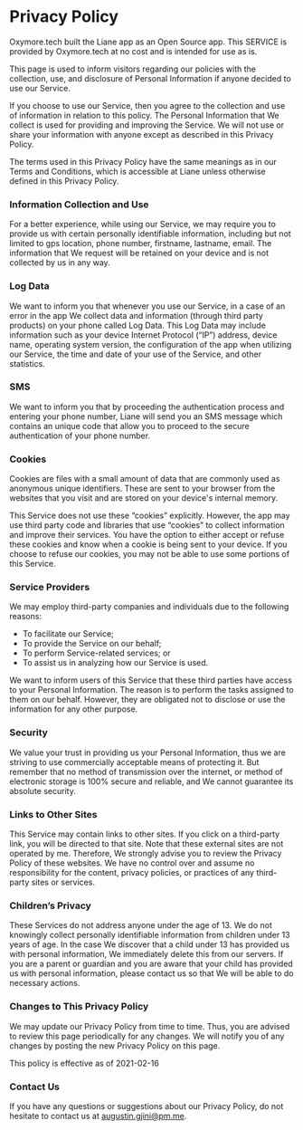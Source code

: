# Privacy Policy

Oxymore.tech built the Liane app as an Open Source app. This SERVICE is provided by Oxymore.tech at no cost and is intended for use as is.

This page is used to inform visitors regarding our policies with the collection, use, and disclosure of Personal Information if anyone
          decided to use our Service.

If you choose to use our Service, then you agree to the collection and use of information in relation to this policy. The Personal
          Information that We collect is used for providing and improving the Service. We will not use or share your information with anyone except as
          described in this Privacy Policy.

The terms used in this Privacy Policy have the same meanings as in our Terms and Conditions, which is accessible at Liane unless otherwise
          defined in this Privacy Policy.

### Information Collection and Use

For a better experience, while using our Service, we may require you to provide us with certain personally identifiable information,
          including but not limited to gps location, phone number, firstname, lastname, email. The information that We request will be retained on
          your device and is not collected by us in any way.
### Log Data

We want to inform you that whenever you use our Service, in a case of an error in the app We collect data and information (through third
          party products) on your phone called Log Data. This Log Data may include information such as your device Internet Protocol (“IP”) address,
          device name, operating system version, the configuration of the app when utilizing our Service, the time and date of your use of the
          Service, and other statistics.

### SMS
We want to inform you that by proceeding the authentication process and entering your phone number, Liane will send you an SMS message which
          contains an unique code that allow you to proceed to the secure authentication of your phone number.

### Cookies

Cookies are files with a small amount of data that are commonly used as anonymous unique identifiers. These are sent to your browser from
          the websites that you visit and are stored on your device's internal memory.

This Service does not use these “cookies” explicitly. However, the app may use third party code and libraries that use “cookies” to collect
          information and improve their services. You have the option to either accept or refuse these cookies and know when a cookie is being sent to
          your device. If you choose to refuse our cookies, you may not be able to use some portions of this Service.

### Service Providers
We may employ third-party companies and individuals due to the following reasons:
- To facilitate our Service;
- To provide the Service on our behalf;
- To perform Service-related services; or
- To assist us in analyzing how our Service is used.

We want to inform users of this Service that these third parties have access to your Personal Information. The reason is to perform the
          tasks assigned to them on our behalf. However, they are obligated not to disclose or use the information for any other purpose.

### Security
We value your trust in providing us your Personal Information, thus we are striving to use commercially acceptable means of protecting it.
          But remember that no method of transmission over the internet, or method of electronic storage is 100% secure and reliable, and We cannot
          guarantee its absolute security.

### Links to Other Sites
This Service may contain links to other sites. If you click on a third-party link, you will be directed to that site. Note that these
          external sites are not operated by me. Therefore, We strongly advise you to review the Privacy Policy of these websites. We have no control
          over and assume no responsibility for the content, privacy policies, or practices of any third-party sites or services.

### Children’s Privacy
These Services do not address anyone under the age of 13. We do not knowingly collect personally identifiable information from children
          under 13 years of age. In the case We discover that a child under 13 has provided us with personal information, We immediately delete this
          from our servers. If you are a parent or guardian and you are aware that your child has provided us with personal information, please
          contact us so that We will be able to do necessary actions.

### Changes to This Privacy Policy
We may update our Privacy Policy from time to time. Thus, you are advised to review this page periodically for any changes. We will notify
          you of any changes by posting the new Privacy Policy on this page.

This policy is effective as of 2021-02-16

### Contact Us
If you have any questions or suggestions about our Privacy Policy, do not hesitate to contact us at augustin.gjini@pm.me.